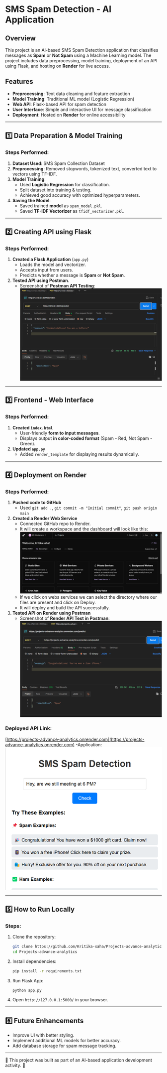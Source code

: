 # SMS Spam Detection - AI Application

## Overview
This project is an AI-based SMS Spam Detection application that classifies messages as **Spam** or **Not Spam** using a Machine Learning model. The project includes data preprocessing, model training, deployment of an API using Flask, and hosting on **Render** for live access.

## Features
- **Preprocessing**: Text data cleaning and feature extraction
- **Model Training**: Traditional ML model (Logistic Regression)
- **Web API**: Flask-based API for spam detection
- **User Interface**: Simple and interactive UI for message classification
- **Deployment**: Hosted on **Render** for online accessibility

---
## 1️⃣ Data Preparation & Model Training

### Steps Performed:
1. **Dataset Used**: SMS Spam Collection Dataset
2. **Preprocessing**: Removed stopwords, tokenized text, converted text to vectors using TF-IDF.
3. **Model Training**:
   - Used **Logistic Regression** for classification.
   - Split dataset into training & testing.
   - Achieved good accuracy with optimized hyperparameters.
4. **Saving the Model**:
   - Saved trained **model** as `spam_model.pkl`.
   - Saved **TF-IDF Vectorizer** as `tfidf_vectorizer.pkl`.

---
## 2️⃣ Creating API using Flask

### Steps Performed:
1. **Created a Flask Application** (`app.py`)
   - Loads the model and vectorizer.
   - Accepts input from users.
   - Predicts whether a message is **Spam** or **Not Spam**.
2. **Tested API using Postman**.
   - Screenshot of **Postman API Testing**:
     ![Postman API Test](https://github.com/Kritika-saha/Projects-advance-analytics/blob/main/screenshots/Screenshot%202025-03-30%20193536.png)

---
## 3️⃣ Frontend - Web Interface

### Steps Performed:
1. **Created `index.html`**
   - User-friendly **form to input messages**.
   - Displays output **in color-coded format** (Spam - Red, Not Spam - Green).
2. **Updated `app.py`**
   - Added `render_template` for displaying results dynamically.

---
## 4️⃣ Deployment on Render

### Steps Performed:
1. **Pushed code to GitHub**
   - Used `git add .`, `git commit -m "Initial commit"`, `git push origin main`
2. **Created a Render Web Service**
   - Connected GitHub repo to Render.
   - It will create a workspace and the dashboard will look like this:
     ![Dashboard](https://github.com/Kritika-saha/Projects-advance-analytics/blob/main/screenshots/Screenshot%202025-03-30%20222455.png)
   - If we click on webs services we can select the directory where our files are present and click on Deploy.
   - It will deploy and build the API successfully.
3. **Tested API on Render using Postman**
   - Screenshot of **Render API Test in Postman**:
     ![Render API Test](https://github.com/Kritika-saha/Projects-advance-analytics/blob/main/screenshots/Screenshot%202025-03-31%20103114.png)

### Deployed API Link:
[https://projects-advance-analytics.onrender.com](https://projects-advance-analytics.onrender.com)
-Application:
![Application](https://github.com/Kritika-saha/Projects-advance-analytics/blob/main/screenshots/Screenshot%202025-04-02%20211236.png)

---
## 5️⃣ How to Run Locally

### Steps:
1. Clone the repository:
   ```bash
   git clone https://github.com/Kritika-saha/Projects-advance-analytics.git
   cd Projects-advance-analytics
   ```
2. Install dependencies:
   ```bash
   pip install -r requirements.txt
   ```
3. Run Flask App:
   ```bash
   python app.py
   ```
4. Open `http://127.0.0.1:5000/` in your browser.

---
## 6️⃣ Future Enhancements
- Improve UI with better styling.
- Implement additional ML models for better accuracy.
- Add database storage for spam message tracking.


---
🎯 This project was built as part of an AI-based application development activity. 🚀

